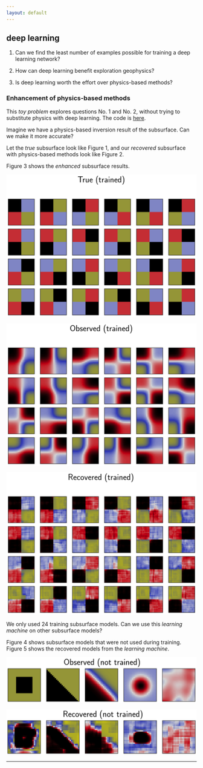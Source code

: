 ```yaml
---
layout: default
---
```


## deep learning

1. Can we find the least number of examples possible for training a deep learning network?

1. How can deep learning benefit exploration geophysics?

1. Is deep learning worth the effort over physics-based methods?

### Enhancement of physics-based methods

This _toy problem_ explores questions No. 1 and No. 2, without trying to substitute physics with deep learning. The code is [here](https://github.com/diegozain/alles/tree/master/projects/deep-learning/pic2pic).

Imagine we have a physics-based inversion result of the subsurface. Can we make it more accurate?

Let the _true_ subsurface look like Figure 1, and our _recovered_ subsurface with physics-based methods look like Figure 2.

Figure 3 shows the _enhanced_ subsurface results.

![](images/pic2pic_true-.png)

![](images/pic2pic_obse-.png)

![](images/pic2pic_reco-.png)

We only used 24 training subsurface models. Can we use this _learning machine_ on other subsurface models?

Figure 4 shows subsurface models that were not used during training. Figure 5 shows the recovered models from the _learning machine_.

![](images/pic2pic_test_x-.png)

![](images/pic2pic_test_y-.png)

---